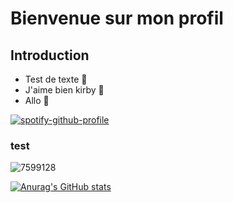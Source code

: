 # Bienvenue sur mon profil #

## Introduction ##


- Test de texte :rocket:
- J'aime bien kirby :monocle_face:
- Allo :clown_face:

[![spotify-github-profile](https://spotify-github-profile.vercel.app/api/view?uid=kishini&cover_image=true&theme=novatorem&bar_color=53b14f&bar_color_cover=false)](https://spotify-github-profile.vercel.app/api/view?uid=kishini&redirect=true)

### test ###

![7599128](https://user-images.githubusercontent.com/108990733/189881121-5fd73caf-7da4-455d-9d9f-25f410fe0fc5.jpg)

[![Anurag's GitHub stats](https://github-readme-stats.vercel.app/api?username=KishiniCHL)](https://github.com/anuraghazra/github-readme-stats)
